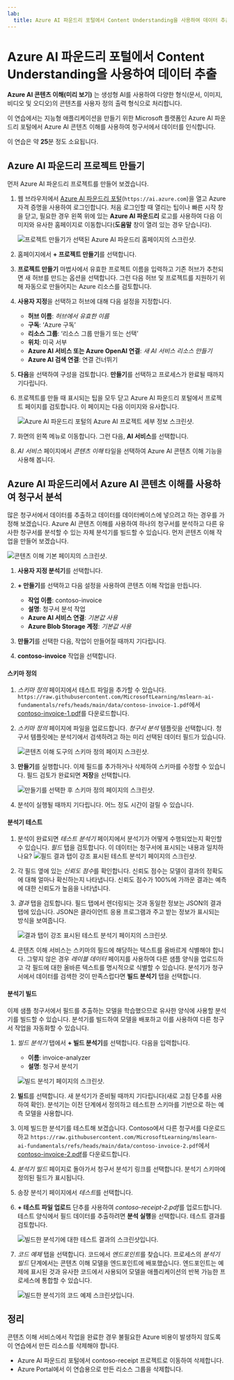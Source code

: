 ```yaml
---
lab:
  title: Azure AI 파운드리 포털에서 Content Understanding을 사용하여 데이터 추출
---
```


# Azure AI 파운드리 포털에서 Content Understanding을 사용하여 데이터 추출

**Azure AI 콘텐츠 이해(미리 보기)** 는 생성형 AI를 사용하여 다양한 형식(문서, 이미지, 비디오 및 오디오)의 콘텐츠를 사용자 정의 출력 형식으로 처리합니다.

이 연습에서는 지능형 애플리케이션을 만들기 위한 Microsoft 플랫폼인 Azure AI 파운드리 포털에서 Azure AI 콘텐츠 이해를 사용하여 청구서에서 데이터를 인식합니다. 

이 연습은 약 **25**분 정도 소요됩니다.

## Azure AI 파운드리 프로젝트 만들기

먼저 Azure AI 파운드리 프로젝트를 만들어 보겠습니다.

1. 웹 브라우저에서 [Azure AI 파운드리 포털](https://ai.azure.com)(`https://ai.azure.com`)을 열고 Azure 자격 증명을 사용하여 로그인합니다. 처음 로그인할 때 열리는 팁이나 빠른 시작 창을 닫고, 필요한 경우 왼쪽 위에 있는 **Azure AI 파운드리** 로고를 사용하여 다음 이미지와 유사한 홈페이지로 이동합니다(**도움말** 창이 열려 있는 경우 닫습니다).

    ![프로젝트 만들기가 선택된 Azure AI 파운드리 홈페이지의 스크린샷.](./media/azure-ai-foundry-home-page.png)

1. 홈페이지에서 **+ 프로젝트 만들기**를 선택합니다.

1. **프로젝트 만들기** 마법사에서 유효한 프로젝트 이름을 입력하고 기존 허브가 추천되면 새 허브를 만드는 옵션을 선택합니다. 그런 다음 허브 및 프로젝트를 지원하기 위해 자동으로 만들어지는 Azure 리소스를 검토합니다.

1. **사용자 지정**을 선택하고 허브에 대해 다음 설정을 지정합니다.
    - **허브 이름**: *허브에서 유효한 이름*
    - **구독**: ‘Azure 구독’
    - **리소스 그룹**: ‘리소스 그룹 만들기 또는 선택’
    - **위치**: 미국 서부 
    - **Azure AI 서비스 또는 Azure OpenAI 연결**: *새 AI 서비스 리소스 만들기*
    - **Azure AI 검색 연결**: 연결 건너뛰기

1. **다음**을 선택하여 구성을 검토합니다. **만들기**를 선택하고 프로세스가 완료될 때까지 기다립니다.

1. 프로젝트를 만들 때 표시되는 팁을 모두 닫고 Azure AI 파운드리 포털에서 프로젝트 페이지를 검토합니다. 이 페이지는 다음 이미지와 유사합니다.

    ![Azure AI 파운드리 포털의 Azure AI 프로젝트 세부 정보 스크린샷.](./media/ai-foundry-project.png)
 
1. 화면의 왼쪽 메뉴로 이동합니다. 그런 다음, **AI 서비스**를 선택합니다.

1. *AI 서비스* 페이지에서 *콘텐츠 이해* 타일을 선택하여 Azure AI 콘텐츠 이해 기능을 사용해 봅니다.

## Azure AI 파운드리에서 Azure AI 콘텐츠 이해를 사용하여 청구서 분석 

많은 청구서에서 데이터를 추출하고 데이터를 데이터베이스에 넣으려고 하는 경우를 가정해 보겠습니다. Azure AI 콘텐츠 이해를 사용하여 하나의 청구서를 분석하고 다른 유사한 청구서를 분석할 수 있는 자체 분석기를 빌드할 수 있습니다. 먼저 콘텐츠 이해 작업을 만들어 보겠습니다.

![콘텐츠 이해 기본 페이지의 스크린샷.](./media/content-understanding/content-understanding-1.png)

1. **사용자 지정 분석기**를 선택합니다. 

1. **+ 만들기**를 선택하고 다음 설정을 사용하여 콘텐츠 이해 작업을 만듭니다.
    - **작업 이름**: contoso-invoice
    - **설명**: 청구서 분석 작업
    - **Azure AI 서비스 연결**: *기본값 사용*
    - **Azure Blob Storage 계정**: *기본값 사용*

1. **만들기**를 선택한 다음, 작업이 만들어질 때까지 기다립니다. 
1. **contoso-invoice** 작업을 선택합니다. 

#### 스키마 정의 

1. *스키마 정의* 페이지에서 테스트 파일을 추가할 수 있습니다. `https://raw.githubusercontent.com/MicrosoftLearning/mslearn-ai-fundamentals/refs/heads/main/data/contoso-invoice-1.pdf`에서 [contoso-invoice-1.pdf](https://raw.githubusercontent.com/MicrosoftLearning/mslearn-ai-fundamentals/refs/heads/main/contoso-invoice-1.pdf)를 다운로드합니다. 

1. *스키마 정의* 페이지에 파일을 업로드합니다. *청구서 분석* 템플릿을 선택합니다. 청구서 템플릿에는 분석기에서 검색하려고 하는 미리 선택된 데이터 필드가 있습니다. 

    ![콘텐츠 이해 도구의 스키마 정의 페이지 스크린샷.](./media/content-understanding/define-schema.png)

1. **만들기**를 실행합니다. 이제 필드를 추가하거나 삭제하여 스키마를 수정할 수 있습니다. 필드 검토가 완료되면 **저장**을 선택합니다.

    ![만들기를 선택한 후 스키마 정의 페이지의 스크린샷.](./media/content-understanding/define-schema-2.png)

1. 분석이 실행될 때까지 기다립니다. 어느 정도 시간이 걸릴 수 있습니다.

#### 분석기 테스트 

1. 분석이 완료되면 *테스트 분석기* 페이지에서 분석기가 어떻게 수행되었는지 확인할 수 있습니다. *필드* 탭을 검토합니다. 이 데이터는 청구서에 표시되는 내용과 일치하나요? 
    ![필드 결과 탭이 강조 표시된 테스트 분석기 페이지의 스크린샷.](./media/content-understanding/test-analyzer-fields.png)

1. 각 필드 옆에 있는 *신뢰도 점수*를 확인합니다. 신뢰도 점수는 모델이 결과의 정확도에 대해 얼마나 확신하는지 나타냅니다. 신뢰도 점수가 100%에 가까운 결과는 예측에 대한 신뢰도가 높음을 나타냅니다.
1. *결과* 탭을 검토합니다. 필드 탭에서 렌더링되는 것과 동일한 정보는 JSON의 결과 탭에 있습니다. JSON은 클라이언트 응용 프로그램과 주고 받는 정보가 표시되는 방식을 보여줍니다. 

    ![결과 탭이 강조 표시된 테스트 분석기 페이지의 스크린샷.](./media/content-understanding/test-analyzer-result.png)

1. 콘텐츠 이해 서비스는 스키마의 필드에 해당하는 텍스트를 올바르게 식별해야 합니다. 그렇지 않은 경우 *레이블 데이터* 페이지를 사용하여 다른 샘플 양식을 업로드하고 각 필드에 대한 올바른 텍스트를 명시적으로 식별할 수 있습니다. 분석기가 청구서에서 데이터를 검색한 것이 만족스럽다면 **빌드 분석기** 탭을 선택합니다. 

#### 분석기 빌드 

이제 샘플 청구서에서 필드를 추출하는 모델을 학습했으므로 유사한 양식에 사용할 분석기를 빌드할 수 있습니다. 분석기를 빌드하여 모델을 배포하고 이를 사용하여 다른 청구서 작업을 자동화할 수 있습니다.

1. *빌드 분석기* 탭에서 **+ 빌드 분석기**를 선택합니다. 다음을 입력합니다. 
    - **이름**: invoice-analyzer
    - **설명**: 청구서 분석기

    ![빌드 분석기 페이지의 스크린샷.](./media/content-understanding/build-analyzer.png)

1. **빌드**를 선택합니다. 새 분석기가 준비될 때까지 기다립니다(새로 고침 단추를 사용하여 확인). 분석기는 이전 단계에서 정의하고 테스트한 스키마를 기반으로 하는 예측 모델을 사용합니다. 
1. 이제 빌드한 분석기를 테스트해 보겠습니다. Contoso에서 다른 청구서를 다운로드하고 `https://raw.githubusercontent.com/MicrosoftLearning/mslearn-ai-fundamentals/refs/heads/main/data/contoso-invoice-2.pdf`에서 [contoso-invoice-2.pdf](https://raw.githubusercontent.com/MicrosoftLearning/mslearn-ai-fundamentals/refs/heads/main/data/contoso-invoice-2.pdf)를 다운로드합니다.
1. *분석기 빌드* 페이지로 돌아가서 청구서 분석기 링크를 선택합니다. 분석기 스키마에 정의된 필드가 표시됩니다.
1. 송장 분석기 페이지에서 *테스트*를 선택합니다.
1. **+ 테스트 파일 업로드** 단추를 사용하여 *contoso-receipt-2.pdf*를 업로드합니다. 테스트 양식에서 필드 데이터를 추출하려면 **분석 실행**을 선택합니다. 테스트 결과를 검토합니다.

    ![빌드한 분석기에 대한 테스트 결과의 스크린샷입니다.](./media/content-understanding/build-analyzer-2.png)

1. *코드 예제* 탭을 선택합니다. 코드에서 *엔드포인트*를 찾습니다. 프로세스의 *분석기 빌드* 단계에서는 콘텐츠 이해 모델을 엔드포인트에 배포했습니다. 엔드포인트는 예제에 표시된 것과 유사한 코드에서 사용되어 모델을 애플리케이션의 반복 가능한 프로세스에 통합할 수 있습니다.  

    ![빌드한 분석기의 코드 예제 스크린샷입니다.](./media/content-understanding/code-example.png)

## 정리

콘텐츠 이해 서비스에서 작업을 완료한 경우 불필요한 Azure 비용이 발생하지 않도록 이 연습에서 만든 리소스를 삭제해야 합니다.

- Azure AI 파운드리 포털에서 contoso-receipt 프로젝트로 이동하여 삭제합니다.
- Azure Portal에서 이 연습용으로 만든 리소스 그룹을 삭제합니다.